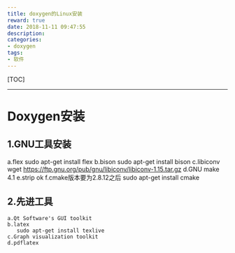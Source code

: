 ```yaml
---
title: doxygen的Linux安装
reward: true
date: 2018-11-11 09:47:55
description:
categories:
- doxygen
tags:
- 软件
---
```

[TOC]

---

# Doxygen安装

## 1.GNU工具安装
   a.flex
    sudo apt-get install flex
   b.bison
    sudo apt-get install bison
   c.libiconv
     wget https://ftp.gnu.org/pub/gnu/libiconv/libiconv-1.15.tar.gz
   d.GNU make
     4.1
   e.strip
      ok
   f.cmake版本要为2.8.12之后
    sudo apt-get install cmake

## 2.先进工具
    a.Qt Software's GUI toolkit
    b.latex
       sudo apt-get install texlive
    c.Graph visualization toolkit
    d.pdflatex